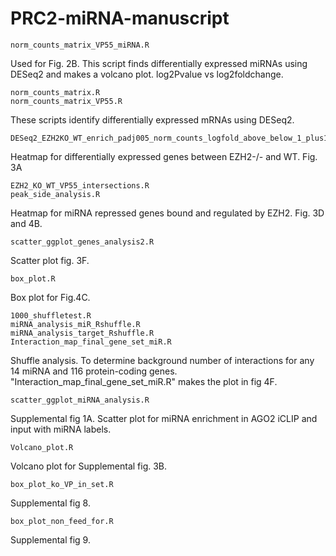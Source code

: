 # PRC2-miRNA-manuscript
```
norm_counts_matrix_VP55_miRNA.R
```
Used for Fig. 2B. This script finds differentially expressed miRNAs using DESeq2 and makes a volcano plot. log2Pvalue vs log2foldchange.

```
norm_counts_matrix.R
norm_counts_matrix_VP55.R
```
These scripts identify differentially expressed mRNAs using DESeq2.
```
DESeq2_EZH2KO_WT_enrich_padj005_norm_counts_logfold_above_below_1_plus1_ratios.R
```
Heatmap for differentially expressed genes between EZH2-/- and WT. Fig. 3A

```
EZH2_KO_WT_VP55_intersections.R
peak_side_analysis.R
```
Heatmap for miRNA repressed genes bound and regulated by EZH2. Fig. 3D and 4B.
```
scatter_ggplot_genes_analysis2.R
```
Scatter plot fig. 3F.
```
box_plot.R
```
Box plot for Fig.4C.

```
1000_shuffletest.R
miRNA_analysis_miR_Rshuffle.R
miRNA_analysis_target_Rshuffle.R
Interaction_map_final_gene_set_miR.R
```
Shuffle analysis. To determine background number of interactions for any 14 miRNA and 116 protein-coding genes. "Interaction_map_final_gene_set_miR.R" makes the plot in fig 4F.

```
scatter_ggplot_miRNA_analysis.R
```
Supplemental fig 1A. Scatter plot for miRNA enrichment in AGO2 iCLIP and input with miRNA labels.

```
Volcano_plot.R
```
Volcano plot for Supplemental fig. 3B.

```
box_plot_ko_VP_in_set.R
```
Supplemental fig 8. 

```
box_plot_non_feed_for.R
```
Supplemental fig 9. 


